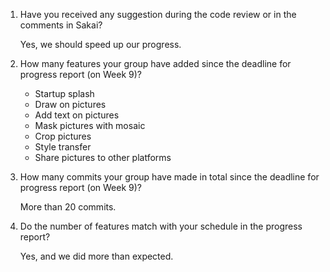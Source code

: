 1. Have you received any suggestion during the code review or in the comments in Sakai?
     
     Yes, we should speed up our progress.
     
2. How many features your group have added since the deadline for progress report (on Week 9)? 
    * Startup splash
    * Draw on pictures
    * Add text on pictures
    * Mask pictures with mosaic
    * Crop pictures
    * Style transfer
    * Share pictures to other platforms
    
3. How many commits your group have made in total since the deadline for progress report (on Week 9)?
    
    More than 20 commits.

4. Do the number of features match with your schedule in the progress report?

    Yes, and we did more than expected.
